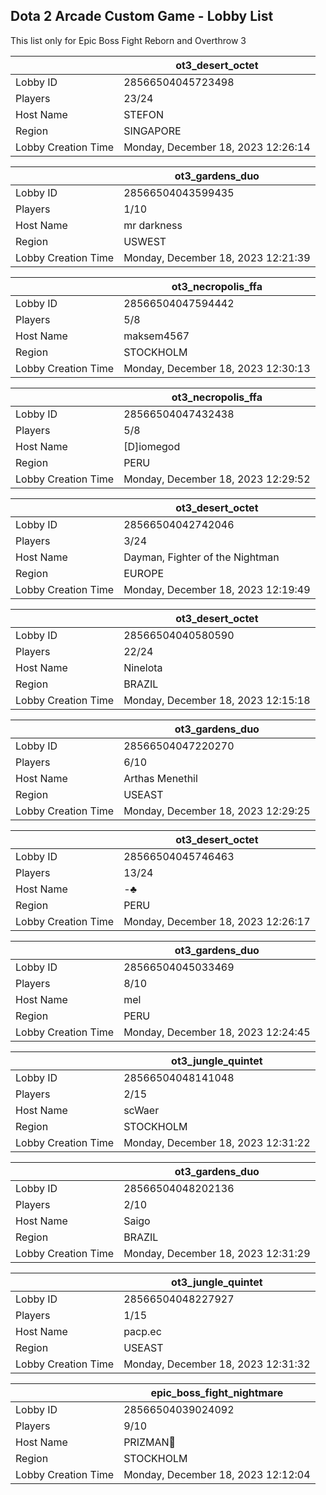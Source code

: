 ## Dota 2 Arcade Custom Game - Lobby List

This list only for Epic Boss Fight Reborn and Overthrow 3

|  | ot3_desert_octet |
| ------ | ------ |
| Lobby ID | 28566504045723498 |
| Players | 23/24 |
| Host Name | STEFON |
| Region | SINGAPORE |
| Lobby Creation Time | Monday, December 18, 2023 12:26:14 |


|  | ot3_gardens_duo |
| ------ | ------ |
| Lobby ID | 28566504043599435 |
| Players | 1/10 |
| Host Name | mr darkness |
| Region | USWEST |
| Lobby Creation Time | Monday, December 18, 2023 12:21:39 |


|  | ot3_necropolis_ffa |
| ------ | ------ |
| Lobby ID | 28566504047594442 |
| Players | 5/8 |
| Host Name | maksem4567 |
| Region | STOCKHOLM |
| Lobby Creation Time | Monday, December 18, 2023 12:30:13 |


|  | ot3_necropolis_ffa |
| ------ | ------ |
| Lobby ID | 28566504047432438 |
| Players | 5/8 |
| Host Name | [D]iomegod |
| Region | PERU |
| Lobby Creation Time | Monday, December 18, 2023 12:29:52 |


|  | ot3_desert_octet |
| ------ | ------ |
| Lobby ID | 28566504042742046 |
| Players | 3/24 |
| Host Name | Dayman, Fighter of the Nightman |
| Region | EUROPE |
| Lobby Creation Time | Monday, December 18, 2023 12:19:49 |


|  | ot3_desert_octet |
| ------ | ------ |
| Lobby ID | 28566504040580590 |
| Players | 22/24 |
| Host Name | Ninelota |
| Region | BRAZIL |
| Lobby Creation Time | Monday, December 18, 2023 12:15:18 |


|  | ot3_gardens_duo |
| ------ | ------ |
| Lobby ID | 28566504047220270 |
| Players | 6/10 |
| Host Name | Arthas Menethil |
| Region | USEAST |
| Lobby Creation Time | Monday, December 18, 2023 12:29:25 |


|  | ot3_desert_octet |
| ------ | ------ |
| Lobby ID | 28566504045746463 |
| Players | 13/24 |
| Host Name | -♣ |
| Region | PERU |
| Lobby Creation Time | Monday, December 18, 2023 12:26:17 |


|  | ot3_gardens_duo |
| ------ | ------ |
| Lobby ID | 28566504045033469 |
| Players | 8/10 |
| Host Name | mel |
| Region | PERU |
| Lobby Creation Time | Monday, December 18, 2023 12:24:45 |


|  | ot3_jungle_quintet |
| ------ | ------ |
| Lobby ID | 28566504048141048 |
| Players | 2/15 |
| Host Name | scWaer |
| Region | STOCKHOLM |
| Lobby Creation Time | Monday, December 18, 2023 12:31:22 |


|  | ot3_gardens_duo |
| ------ | ------ |
| Lobby ID | 28566504048202136 |
| Players | 2/10 |
| Host Name | Saigo |
| Region | BRAZIL |
| Lobby Creation Time | Monday, December 18, 2023 12:31:29 |


|  | ot3_jungle_quintet |
| ------ | ------ |
| Lobby ID | 28566504048227927 |
| Players | 1/15 |
| Host Name | pacp.ec |
| Region | USEAST |
| Lobby Creation Time | Monday, December 18, 2023 12:31:32 |


|  | epic_boss_fight_nightmare |
| ------ | ------ |
| Lobby ID | 28566504039024092 |
| Players | 9/10 |
| Host Name | PRIZMAN📿 |
| Region | STOCKHOLM |
| Lobby Creation Time | Monday, December 18, 2023 12:12:04 |


